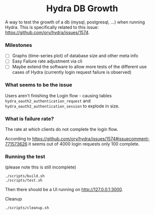 <h1 align="center">Hydra DB Growth</h1>

A way to test the growth of a db (mysql, postgresql, ...) when running
Hydra. This is specifically related to this issue: https://github.com/ory/hydra/issues/1574.

### Milestones

- [ ] Graphs (time-series plot) of database size and other meta info
- [ ] Easy Failure rate adjustment via cli
- [ ] Maybe extend the software to allow more tests of the different use cases of Hydra (currently login request failure is observed)

### What seems to be the issue

Users aren't finishing the Login flow - causing tables `hydra_oauth2_authentication_request` and `hydra_oauth2_authentication_session` to explode in size.

### What is failure rate?

The rate at which clients do not complete the login flow.

According to https://github.com/ory/hydra/issues/1574#issuecomment-771573626 it seems out
of 4000 login requests only 100 complete.


### Running the test

(please note this is still incomplete)

    ./scripts/build.sh
    ./scripts/test.sh

Then there should be a UI running on http://127.0.0.1:3000.

Cleanup

    ./scripts/cleanup.sh